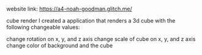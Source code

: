 website link: https://a4-noah-goodman.glitch.me/

cube render
I created a application that renders a 3d cube with the following changeable values:

change rotation on x, y, and z axis
change scale of cube on x, y, and z axis
change color of background and the cube
